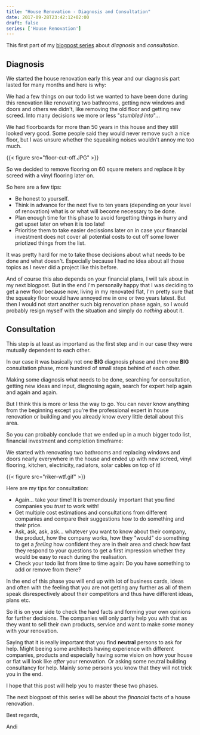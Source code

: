 ```yaml
---
title: "House Renovation - Diagnosis and Consultation"
date: 2017-09-28T23:42:12+02:00
draft: false
series: ['House Renovation']
---
```


This first part of my [blogpost series](../house-renovation) about _diagnosis_ and _consultation_.

## Diagnosis

We started the house renovation early this year and our diagnosis part lasted for many months and here is why:

We had a few things on our todo list we wanted to have been done during this renovation like renovating two bathrooms, getting new windows and doors and others we didn't, like removing the old floor and getting new screed. Into many decisions we more or less "_stumbled into_"…

We had floorboards for more than 50 years in this house and they still looked very good. Some people said they would never remove such a nice floor, but I was unsure whether the squeaking noises wouldn't annoy me too much.

{{< figure src="floor-cut-off.JPG" >}}

So we decided to remove flooring on 60 square meters and replace it by screed with a vinyl flooring later on.

So here are a few tips:

- Be honest to yourself.
- Think in advance for the next five to ten years (depending on your level of renovation) what is or what will become necessary to be done.
- Plan enough time for this phase to avoid forgetting things in hurry and get upset later on when it is too late!
- Prioritise them to take easier decissions later on in case your financial investment does not cover all potential costs to cut off some lower priotized things from the list.

It was pretty hard for me to take those decisions about what needs to be done and what doesn't. Especially because I had no idea about all those topics as I never did a project like this before.

 And of course this also depends on your financial plans, I will talk about in my next blogpost. But in the end I'm personally happy that I was deciding to get a new floor because now, living in my renovated flat, I'm pretty sure that the squeaky floor would have annoyed me in one or two years latest. But then I would not start another such big renovation phase again, so I would probably resign myself with the situation and simply do _nothing_ about it.

## Consultation

This step is at least as importand as the first step and in our case they were mutually dependent to each other.

In our case it was basically not one __BIG__ diagnosis phase and _then_ one __BIG__ consultation phase, more hundred of small steps behind of each other.

Making some diagnosis what needs to be done, searching for consultation, getting new ideas and input, diagnosing again, search for expert help again and again and again.

But I think this is more or less the way to go. You can never know anything from the beginning except you're the professional expert in house renovation or building and you already know every little detail about this area.

So you can probably conclude that we ended up in a much bigger todo list, financial investment and completion timeframe:

We started with renovating two bathrooms and replacing windows and doors nearly everywhere in the house and ended up with new screed, vinyl flooring, kitchen, electricity, radiators, solar cables on top of it!

{{< figure src="riker-wtf.gif" >}}

Here are my tips for consultation:

- Again… take your time! It is tremendously important that you find companies you _trust_ to work with!
- Get multiple cost estimations and consultations from different companies and compare their suggestions how to do something and their price.
- Ask, ask, ask, ask… whatever you want to know about their company, the product, how the company works, how they "would" do something to get a _feeling_ how confident they are in their area and check how fast they respond to your questions to get a first impression whether they would be easy to reach during the realisation.
- Check your todo list from time to time again: Do you have something to add or remove from there?

In the end of this phase you will end up with lot of business cards, ideas and often with the feeling that you are not getting any further as all of them speak disrespectively about their competitors and thus have different ideas, plans etc.

So it is on your side to check the hard facts and forming your own opinions for further decisions. The companies will only partly help you with that as they want to sell their own products, service and want to make _some_ money with your renovation.

Saying that it is really important that you find __neutral__ persons to ask for help. Might beeing some architects having experience with different companies, products and especially having some vision on how your house or flat will look like _after_ your renovation. Or asking some neutral building consultancy for help. Mainly some persons you know that they will not trick you in the end.

I hope that this post will help you to master these two phases.

The next blogpost of this series will be about the _financial_ facts of a house renovation.

Best regards,

Andi
